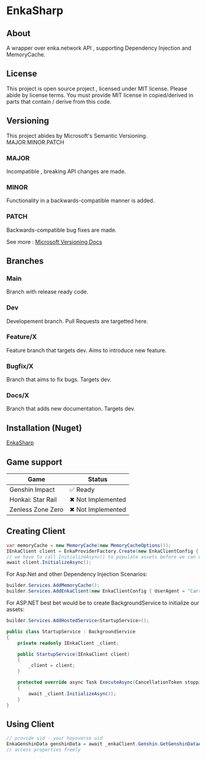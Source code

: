 # EnkaSharp
## About
A wrapper over enka.network API , supporting Dependency Injection and MemoryCache.

## License
This project is open source project , licensed under MIT license. 
Please abide by license terms. You must provide MIT license in copied/derived in parts that contain / derive from this code.

## Versioning
This project abides by Microsoft's Semantic Versioning.
MAJOR.MINOR.PATCH
### MAJOR 
Incompatible , breaking API changes are made.
### MINOR 
 Functionality in a backwards-compatible manner is added.
### PATCH 
Backwards-compatible bug fixes are made.

See more : [Microsoft Versioning Docs](https://learn.microsoft.com/en-us/dotnet/csharp/versioning#authoring-libraries)
## Branches
### Main 
Branch with release ready code.
### Dev 
Developement branch. Pull Requests are targetted here.
### Feature/X 
Feature branch that targets dev. Aims to introduce new feature.
### Bugfix/X 
Branch that aims to fix bugs. Targets dev.
### Docs/X 
Branch that adds new documentation. Targets dev.

## Installation (Nuget)
[EnkaSharp](https://www.nuget.org/packages/EnkaSharp)
## Game support

| Game              | Status            |
|-------------------|-------------------|
| Genshin Impact    | ✅ Ready           | 
| Honkai: Star Rail | ✖ Not Implemented |  
| Zenless Zone Zero | ✖ Not Implemented |

## Creating Client
```csharp
var memoryCache = new MemoryCache(new MemoryCacheOptions());
IEnkaClient client = EnkaProviderFactory.Create(new EnkaClientConfig { UserAgent = "Carried-Api-Test"} , memoryCache);
// we have to call InitializeAsync() to populate assets before we can use EnkaClient
await client.InitializeAsync();
```

For Asp.Net and other Dependency Injection Scenarios:
```csharp
builder.Services.AddMemoryCache();
builder.Services.AddEnkaClient(new EnkaClientConfig { UserAgent = "Carried-Api-Test"});
```
For ASP.NET best bet would be to create BackgroundService to initialize our assets:
```csharp
builder.Services.AddHostedService<StartupService>();
```

```csharp
public class StartupService : BackgroundService
{
    private readonly IEnkaClient _client;

    public StartupService(IEnkaClient client)
    {
        _client = client;
    }

    protected override async Task ExecuteAsync(CancellationToken stoppingToken)
    {
        await _client.InitializeAsync();
    }
}
```

## Using Client
```csharp
// provide uid - your hoyoverse uid
EnkaGenshinData genshinData = await _enkaClient.Genshin.GetGenshinDataAsync(uid);
// access properties freely
```
